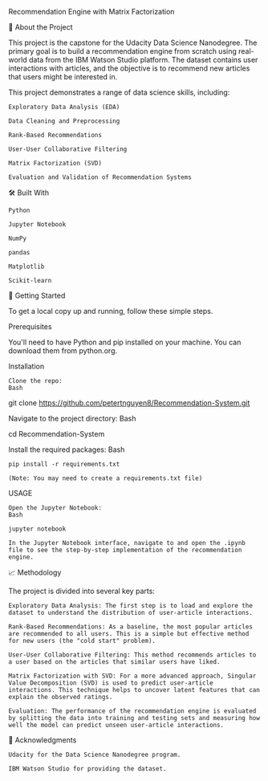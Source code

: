 Recommendation Engine with Matrix Factorization

📖 About the Project

This project is the capstone for the Udacity Data Science Nanodegree. The primary goal is to build a recommendation engine from scratch using real-world data from the IBM Watson Studio platform. The dataset contains user interactions with articles, and the objective is to recommend new articles that users might be interested in.

This project demonstrates a range of data science skills, including:

    Exploratory Data Analysis (EDA)

    Data Cleaning and Preprocessing

    Rank-Based Recommendations

    User-User Collaborative Filtering

    Matrix Factorization (SVD)

    Evaluation and Validation of Recommendation Systems

🛠️ Built With

    Python

    Jupyter Notebook

    NumPy

    pandas

    Matplotlib

    Scikit-learn

🚀 Getting Started

To get a local copy up and running, follow these simple steps.

Prerequisites

You'll need to have Python and pip installed on your machine. You can download them from python.org.

Installation

    Clone the repo:
    Bash

git clone https://github.com/petertnguyen8/Recommendation-System.git

Navigate to the project directory:
Bash

cd Recommendation-System

Install the required packages:
Bash

    pip install -r requirements.txt

    (Note: You may need to create a requirements.txt file)

USAGE

    Open the Jupyter Notebook:
    Bash

    jupyter notebook

    In the Jupyter Notebook interface, navigate to and open the .ipynb file to see the step-by-step implementation of the recommendation engine.

📈 Methodology

The project is divided into several key parts:

    Exploratory Data Analysis: The first step is to load and explore the dataset to understand the distribution of user-article interactions.

    Rank-Based Recommendations: As a baseline, the most popular articles are recommended to all users. This is a simple but effective method for new users (the "cold start" problem).

    User-User Collaborative Filtering: This method recommends articles to a user based on the articles that similar users have liked.

    Matrix Factorization with SVD: For a more advanced approach, Singular Value Decomposition (SVD) is used to predict user-article interactions. This technique helps to uncover latent features that can explain the observed ratings.

    Evaluation: The performance of the recommendation engine is evaluated by splitting the data into training and testing sets and measuring how well the model can predict unseen user-article interactions.



🙏 Acknowledgments

    Udacity for the Data Science Nanodegree program.

    IBM Watson Studio for providing the dataset.
